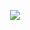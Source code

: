 <p align="center">
<img src="https://github-readme-stats.vercel.app/api/top-langs/?username=mcthomas&card_width=200&layout=compact&langs_count=10&bg_color=c&hide_border=true&border_radius=7&hide_title=true&hide=html,javascript,css"/> 
</p>
